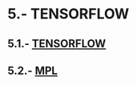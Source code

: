 # 5.- TENSORFLOW

## 5.1.- [TENSORFLOW](https://colab.research.google.com/drive/16DlQQGE0Mcw3U9wSnn4Ung3XnnzEl5XB)

## 5.2.- [MPL](https://colab.research.google.com/drive/10CRbmac70omN-wA2Zmew-ZUPQ0ABEpS6)
